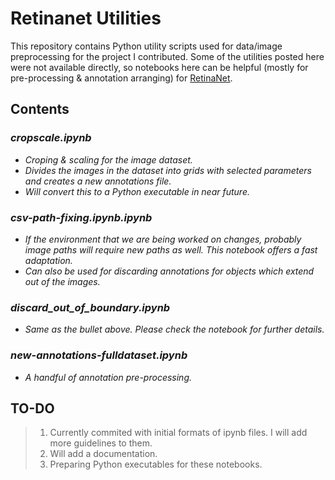 # Retinanet Utilities

This repository contains Python utility scripts used for data/image preprocessing for the project I contributed. Some of the utilities posted here were not available directly, so notebooks here can be helpful (mostly for pre-processing & annotation arranging) for [RetinaNet](https://github.com/fizyr/keras-retinanet).

## Contents

### *cropscale.ipynb*
* *Croping & scaling for the image dataset.*
* *Divides the images in the dataset into grids with selected parameters and creates a new annotations file.*
* *Will convert this to a Python executable in near future.*
### *csv-path-fixing.ipynb.ipynb*
* *If the environment that we are being worked on changes, probably image paths will require new paths as well. This notebook offers a fast adaptation.*
* *Can also be used for discarding annotations for objects which extend out of the images.*
### *discard_out_of_boundary.ipynb*
* *Same as the bullet above. Please check the notebook for further details.*
### *new-annotations-fulldataset.ipynb*
* *A handful of annotation pre-processing.*


## TO-DO
> 1. Currently commited with initial formats of ipynb files. I will add more guidelines to them.
> 2. Will add a documentation.
> 3. Preparing Python executables for these notebooks.
